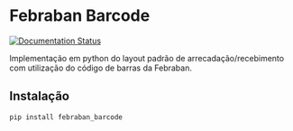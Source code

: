 # Febraban Barcode

[![Documentation Status](https://readthedocs.org/projects/febraban-barcode/badge/?version=latest)](https://febraban-barcode.readthedocs.io/pt_BR/latest/?badge=latest)

Implementação em python do layout padrão de arrecadação/recebimento com utilização do código de barras da Febraban.

## Instalação

```bash
pip install febraban_barcode
```
